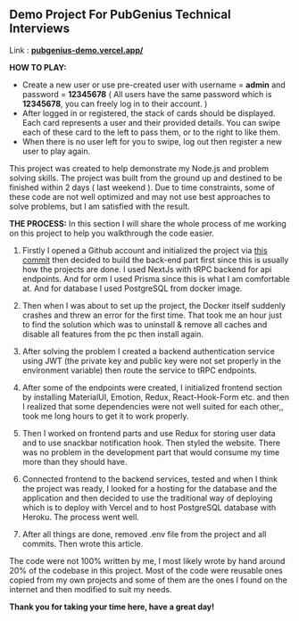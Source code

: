 ## Demo Project For PubGenius Technical Interviews

Link : **[pubgenius-demo.vercel.app/](pubgenius-demo.vercel.app/)**

**HOW TO PLAY:**

 - Create a new user or use pre-created user with username = **admin** and password = **12345678** ( All users have the same password which is **12345678**, you can freely log in to their account. )
 - After logged in or registered, the stack of cards should be displayed. Each card represents a user and their provided details. You can swipe each of these card to the left to pass them, or to the right to like them.
 - When there is no user left for you to swipe, log out then register a new user to play again. 

This project was created to help demonstrate my Node.js and problem solving skills. The project was built from the ground up and destined to be finished within 2 days ( last weekend ). Due to time constraints, some of these code are not well optimized and may not use best approaches to solve problems, but I am satisfied with the result.

**THE PROCESS:**
	In this	section I will share the whole process of me working on this project to help you walkthrough the code easier.
	
 1. Firstly I opened a Github account and initialized the project via [this commit](https://github.com/mummumt/pubgenius-demo/commit/04555b2b1a2d6776798ed9df1f63fb375cbdbd98) then decided to build the back-end part first since this is usually how the projects are done. I used NextJs with tRPC backend for api endpoints. And for orm I used Prisma since this is what I am comfortable at. And for database I used PostgreSQL from docker image.
 2. Then when I was about to set up the project, the Docker itself suddenly crashes and threw an error for the first time. That took me an hour just to find the solution which was to uninstall & remove all caches and disable all features from the pc then install again.
 3. After solving the problem I created a backend authentication service using JWT (the private key and public key were not set properly in the environment variable) then route the service to tRPC endpoints. 
 4. After some of the endpoints were created, I initialized frontend section by installing MaterialUI, Emotion, Redux, React-Hook-Form etc. and then I realized that some dependencies were not well suited for each other,, took me long hours to get it to work properly.
 
 5. Then I worked on frontend parts and use Redux for storing user data and to use snackbar notification hook. Then styled the website. There was no problem in the development part that would consume my time more than they should have.
 6. Connected frontend to the backend services, tested and when I think the project was ready, I looked for a hosting for the database and the application and then decided to use the traditional way of deploying which is to deploy with Vercel and to host PostgreSQL database with Heroku. The process went well.
 7. After all things are done, removed .env file from the project and all commits. Then wrote this article.

The code were not 100% written by me, I most likely wrote by hand around 20% of the codebase in this project. Most of the code were reusable ones copied from my own projects and some of them are the ones I found on the internet and then modified to suit my needs.
 
 **Thank you for taking your time here, have a great day!**


